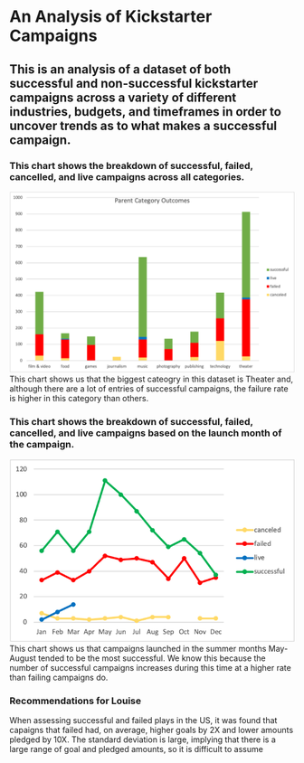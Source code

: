 # An Analysis of Kickstarter Campaigns
## This is an analysis of a dataset of both successful and non-successful kickstarter campaigns across a variety of different industries, budgets, and timeframes in order to uncover trends as to what makes a successful campaign.
### This chart shows the breakdown of successful, failed, cancelled, and live campaigns across all categories.
![Parent-Category-Outcomes-Chart](https://github.com/cailynjmiller/kickstarter-analysis/blob/main/Parent-Category-Outcomes-Chart.png)
This chart shows us that the biggest cateogry in this dataset is Theater and, although there are a lot of entries of successful campaigns, the failure rate is higher in this category than others.
### This chart shows the breakdown of successful, failed, cancelled, and live campaigns based on the launch month of the campaign.
![Outcomes-Based-on-Launch-Date](https://github.com/cailynjmiller/kickstarter-analysis/blob/main/Outcomes-Based-on-Launch-Date.png)
This chart shows us that campaigns launched in the summer months May-August tended to be the most successful. We know this because the number of successful campaigns increases during this time at a higher rate than failing campaigns do.
### Recommendations for Louise
When assessing successful and failed plays in the US, it was found that capaigns that failed had, on average, higher goals by 2X and lower amounts pledged by 10X. The standard deviation is large, implying that there is a large range of goal and pledged amounts, so it is difficult to assume
